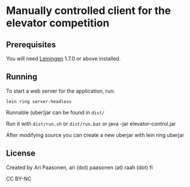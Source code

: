 # Manually controlled client for the elevator competition

## Prerequisites

You will need [Leiningen][1] 1.7.0 or above installed.

[1]: https://github.com/technomancy/leiningen

## Running

To start a web server for the application, run:

    lein ring server-headless


Runnable (uber)jar can be found in `dist/`

Run it with `dist/run.sh` or `dist/run.bat` or
    java -jar elevator-control.jar

After modifying source you can create a new uberjar with
    lein ring uberjar

## License

Created by Ari Paasonen, ari (dot) paasonen (at) raah (dot) fi

CC BY-NC
